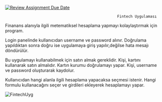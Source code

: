 [![Review Assignment Due Date](https://classroom.github.com/assets/deadline-readme-button-24ddc0f5d75046c5622901739e7c5dd533143b0c8e959d652212380cedb1ea36.svg)](https://classroom.github.com/a/QA5O9x4M)

                                                       Fintech Uygulaması
Finanans alanıyla ilgili metematiksel hesaplama yapmayı kolaylaştırmak için program.

Login panelinde kullanıcıdan username ve password alınır. Doğrulama yapıldıktan sonra doğru ise uygulamaya giriş yapılır,değilse hata mesajı döndürülür.

Bu uygulamayı kullanabilmek için satın almak gereklidir. Kişi, kartını kullanarak satın almalıdır. Kartın kurumu doğrulamayı yapar.
Kişi, username ve password oluşturarak kaydolur.

Kullanıcıdan hangi alanla ilgili hesaplama yapacaksa seçmesi istenir. Hangi formulu kullanacağını seçer ve girdileri ekleyerek hesaplamayı yapar.

![FintechUyg](https://user-images.githubusercontent.com/123202052/235766414-fcded91a-f3e9-4dac-8aeb-dfb041a95a83.jpg)
